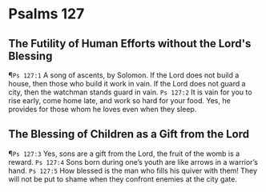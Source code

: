 # Psalms 127

## The Futility of Human Efforts without the Lord's Blessing
¶`Ps 127:1` A song of ascents, by Solomon. If the Lord does not build a house, then those who build it work in vain. If the Lord does not guard a city, then the watchman stands guard in vain.
`Ps 127:2` It is vain for you to rise early, come home late, and work so hard for your food. Yes, he provides for those whom he loves even when they sleep.

## The Blessing of Children as a Gift from the Lord
¶`Ps 127:3` Yes, sons are a gift from the Lord, the fruit of the womb is a reward.
`Ps 127:4` Sons born during one’s youth are like arrows in a warrior’s hand.
`Ps 127:5` How blessed is the man who fills his quiver with them! They will not be put to shame when they confront enemies at the city gate.
